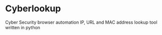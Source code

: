 # Cyberlookup
Cyber Security browser automation IP, URL and MAC address lookup tool written in python 
